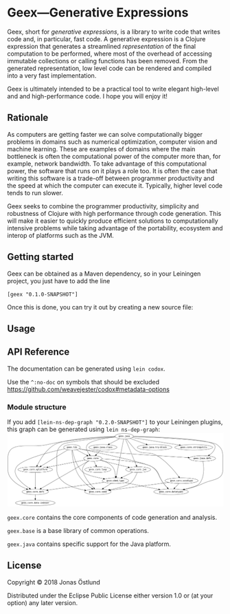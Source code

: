 # Geex—Generative Expressions

Geex, short for *generative expressions*, is a library to write code that writes code and, in particular, fast code. A generative expression is a Clojure expression that generates a streamlined *representation* of the final computation to be performed, where most of the overhead of accessing immutable collections or calling functions has been removed. From the generated representation, low level code can be rendered and compiled into a very fast implementation.

Geex is ultimately intended to be a practical tool to write elegant high-level and and high-performance code. I hope you will enjoy it!

## Rationale

As computers are getting faster we can solve computationally bigger problems in domains such as numerical optimization, computer vision and machine learning. These are examples of domains where the main bottleneck is often the computational power of the computer more than, for example, network bandwidth. To take advantage of this computational power, the software that runs on it plays a role too. It is often the case that writing this software is a trade-off between programmer productivity and the speed at which the computer can execute it. Typically, higher level code tends to run slower. 

Geex seeks to combine the programmer productivity, simplicity and robustness of Clojure with high performance through code generation. This will make it easier to quickly produce efficient solutions to computationally intensive problems while taking advantage of the portability, ecosystem and interop of platforms such as the JVM.

## Getting started

Geex can be obtained as a Maven dependency, so in your Leiningen project, you just have to add the line
```
[geex "0.1.0-SNAPSHOT"]
```
Once this is done, you can try it out by creating a new source file:

## Usage

## API Reference

The documentation can be generated using ```lein codox```.

Use the ```^:no-doc``` on symbols that should be excluded
https://github.com/weavejester/codox#metadata-options

### Module structure
If you add ```[lein-ns-dep-graph "0.2.0-SNAPSHOT"]``` to your Leiningen plugins, this graph can be generated using ```lein ns-dep-graph```:
![Module graph](ns-dep-graph.png)

```geex.core``` contains the core components of code generation and analysis.

```geex.base``` is a base library of common operations.

```geex.java``` contains specific support for the Java platform.

## License

Copyright © 2018 Jonas Östlund

Distributed under the Eclipse Public License either version 1.0 or (at
your option) any later version.

